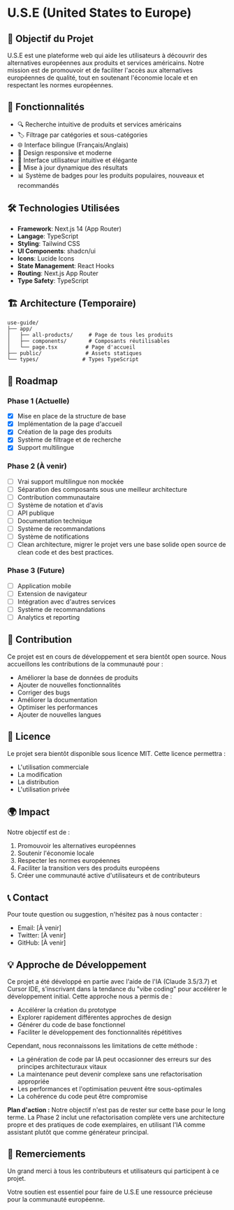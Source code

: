 # U.S.E (United States to Europe)

## 🎯 Objectif du Projet

U.S.E est une plateforme web qui aide les utilisateurs à découvrir des alternatives européennes aux produits et services américains. Notre mission est de promouvoir et de faciliter l'accès aux alternatives européennes de qualité, tout en soutenant l'économie locale et en respectant les normes européennes.

## 🌟 Fonctionnalités

- 🔍 Recherche intuitive de produits et services américains
- 🏷️ Filtrage par catégories et sous-catégories
- 🌐 Interface bilingue (Français/Anglais)
- 📱 Design responsive et moderne
- 🎨 Interface utilisateur intuitive et élégante
- 🔄 Mise à jour dynamique des résultats
- 📊 Système de badges pour les produits populaires, nouveaux et recommandés

## 🛠️ Technologies Utilisées

- **Framework**: Next.js 14 (App Router)
- **Langage**: TypeScript
- **Styling**: Tailwind CSS
- **UI Components**: shadcn/ui
- **Icons**: Lucide Icons
- **State Management**: React Hooks
- **Routing**: Next.js App Router
- **Type Safety**: TypeScript

## 🏗️ Architecture (Temporaire)

```
use-guide/
├── app/
│   ├── all-products/     # Page de tous les produits
│   ├── components/       # Composants réutilisables
│   └── page.tsx         # Page d'accueil
├── public/              # Assets statiques
└── types/              # Types TypeScript
```

## 🚀 Roadmap

### Phase 1 (Actuelle)

- [x] Mise en place de la structure de base
- [x] Implémentation de la page d'accueil
- [x] Création de la page des produits
- [x] Système de filtrage et de recherche
- [x] Support multilingue

### Phase 2 (À venir)

- [ ] Vrai support multilingue non mockée
- [ ] Séparation des composants sous une meilleur architecture
- [ ] Contribution communautaire
- [ ] Système de notation et d'avis
- [ ] API publique
- [ ] Documentation technique
- [ ] Système de recommandations
- [ ] Système de notifications
- [ ] Clean architecture, migrer le projet vers une base solide open source de clean code et des best practices.

### Phase 3 (Future)

- [ ] Application mobile
- [ ] Extension de navigateur
- [ ] Intégration avec d'autres services
- [ ] Système de recommandations
- [ ] Analytics et reporting

## 🤝 Contribution

Ce projet est en cours de développement et sera bientôt open source. Nous accueillons les contributions de la communauté pour :

- Améliorer la base de données de produits
- Ajouter de nouvelles fonctionnalités
- Corriger des bugs
- Améliorer la documentation
- Optimiser les performances
- Ajouter de nouvelles langues

## 📝 Licence

Le projet sera bientôt disponible sous licence MIT. Cette licence permettra :

- L'utilisation commerciale
- La modification
- La distribution
- L'utilisation privée

## 🌍 Impact

Notre objectif est de :

1. Promouvoir les alternatives européennes
2. Soutenir l'économie locale
3. Respecter les normes européennes
4. Faciliter la transition vers des produits européens
5. Créer une communauté active d'utilisateurs et de contributeurs

## 📞 Contact

Pour toute question ou suggestion, n'hésitez pas à nous contacter :

- Email: [À venir]
- Twitter: [À venir]
- GitHub: [À venir]

## 💡 Approche de Développement

Ce projet a été développé en partie avec l'aide de l'IA (Claude 3.5/3.7) et Cursor IDE, s'inscrivant dans la tendance du "vibe coding" pour accélérer le développement initial. Cette approche nous a permis de :

- Accélérer la création du prototype
- Explorer rapidement différentes approches de design
- Générer du code de base fonctionnel
- Faciliter le développement des fonctionnalités répétitives

Cependant, nous reconnaissons les limitations de cette méthode :

- La génération de code par IA peut occasionner des erreurs sur des principes architecturaux vitaux
- La maintenance peut devenir complexe sans une refactorisation appropriée
- Les performances et l'optimisation peuvent être sous-optimales
- La cohérence du code peut être compromise

**Plan d'action :** Notre objectif n'est pas de rester sur cette base pour le long terme. La Phase 2 inclut une refactorisation complète vers une architecture propre et des pratiques de code exemplaires, en utilisant l'IA comme assistant plutôt que comme générateur principal.

## 🙏 Remerciements

Un grand merci à tous les contributeurs et utilisateurs qui participent à ce projet.

Votre soutien est essentiel pour faire de U.S.E une ressource précieuse pour la communauté européenne.
